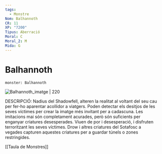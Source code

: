 ```yaml
---
tags:
  - Monstre
Nom: Balhannoth
CR: 11
XP: "7200"
Tipus: Aberració
Moral: C
Moral_2: M
Mida: G
---
```

# Balhannoth

```statblock
monster: Balhannoth
```

![Balhannoth_imatge | 220](https://static.wikia.nocookie.net/forgottenrealms/images/c/cd/Balhannoth.jpg/revision/latest?cb&#x3D;20201012171510)

DESCRIPCIÓ: 
Nadius del Shadowfell, alteren la realitat al voltant del seu cau per fer-ho aparentar acollidor a viatgers.  Poden detectar els desitjos de les seves víctimes per crear la imatge més invitant per a cadascuna. Les imitacions mai són completament acurades, però són suficients per enganyar criatures desesperades. Viuen de por i desesperació, i disfruten terroritzant les seves víctimes. Drow i altres criatures del Sotafosc a vegades capturen aquestes criatures per a guardar túnels o zones restringides.

[[Taula de Monstres]]